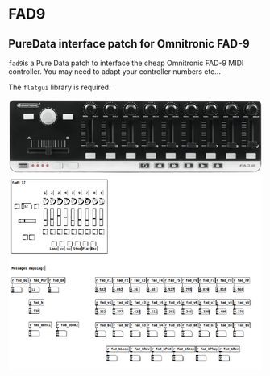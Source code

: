 # FAD9
## PureData interface patch for Omnitronic FAD-9

`fad9`is a Pure Data patch to interface the cheap Omnitronic FAD-9 MIDI controller. You may need to adapt your controller numbers etc...

The `flatgui` library is required.

![](fad9Image.jpg)
![](Screenshot.png)


